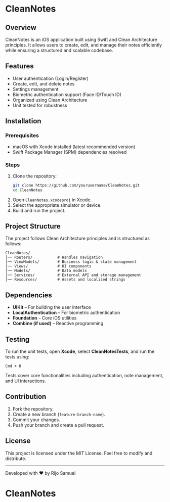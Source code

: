 # CleanNotes

## Overview

CleanNotes is an iOS application built using Swift and Clean Architecture principles. It allows users to create, edit, and manage their notes efficiently while ensuring a structured and scalable codebase.

## Features

- User authentication (Login/Register)
- Create, edit, and delete notes
- Settings management
- Biometric authentication support (Face ID/Touch ID)
- Organized using Clean Architecture
- Unit tested for robustness

## Installation

### Prerequisites

- macOS with Xcode installed (latest recommended version)
- Swift Package Manager (SPM) dependencies resolved

### Steps

1. Clone the repository:
   ```bash
   git clone https://github.com/yourusername/CleanNotes.git
   cd CleanNotes
   ```
2. Open `CleanNotes.xcodeproj` in Xcode.
3. Select the appropriate simulator or device.
4. Build and run the project.

## Project Structure

The project follows Clean Architecture principles and is structured as follows:

```
CleanNotes/
│── Routers/           # Handles navigation
│── ViewModels/        # Business logic & state management
│── Views/             # UI components
│── Models/            # Data models
│── Services/          # External API and storage management
│── Resources/         # Assets and localized strings
```

## Dependencies

- **UIKit** – For building the user interface
- **LocalAuthentication** – For biometric authentication
- **Foundation** – Core iOS utilities
- **Combine (if used)** – Reactive programming

## Testing

To run the unit tests, open **Xcode**, select **CleanNotesTests**, and run the tests using:

```
Cmd + U
```

Tests cover core functionalities including authentication, note management, and UI interactions.

## Contribution

1. Fork the repository.
2. Create a new branch (`feature-branch-name`).
3. Commit your changes.
4. Push your branch and create a pull request.

## License

This project is licensed under the MIT License. Feel free to modify and distribute.

---

Developed with ❤️ by Rijo Samuel&#x20;

# CleanNotes
